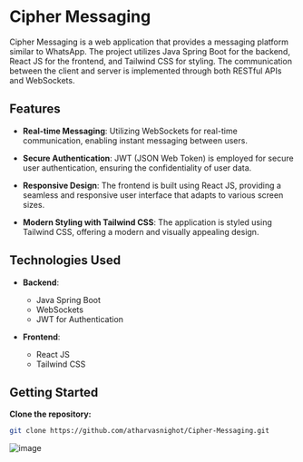 # Cipher Messaging

Cipher Messaging is a web application that provides a messaging platform similar to WhatsApp. The project utilizes Java Spring Boot for the backend, React JS for the frontend, and Tailwind CSS for styling. The communication between the client and server is implemented through both RESTful APIs and WebSockets.

## Features

- **Real-time Messaging**: Utilizing WebSockets for real-time communication, enabling instant messaging between users.
  
- **Secure Authentication**: JWT (JSON Web Token) is employed for secure user authentication, ensuring the confidentiality of user data.

- **Responsive Design**: The frontend is built using React JS, providing a seamless and responsive user interface that adapts to various screen sizes.

- **Modern Styling with Tailwind CSS**: The application is styled using Tailwind CSS, offering a modern and visually appealing design.

## Technologies Used

- **Backend**:
  - Java Spring Boot
  - WebSockets
  - JWT for Authentication

- **Frontend**:
  - React JS
  - Tailwind CSS

## Getting Started


**Clone the repository:**

   ```bash
   git clone https://github.com/atharvasnighot/Cipher-Messaging.git
   ```

![image](https://github.com/atharvasnighot/Cipher-Messaging/assets/96972212/2d50a65f-f93a-445c-a2e1-fe9dfbe0760a)
